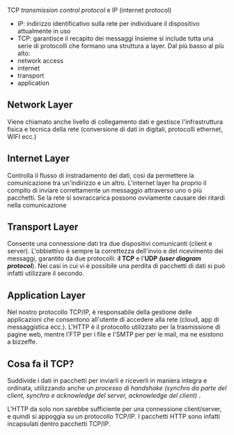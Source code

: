 TCP *transmission control protocol* e IP (internet protocol)
- IP: indirizzo identificativo sulla rete per individuare il dispositivo attualmente in uso
- TCP: garantisce il recapito dei messaggi
Insieme si include tutta una serie di protocolli che formano una struttura a layer. Dal più basso al più alto:
- network access
- internet
- transport
- application
## Network Layer
Viene chiamato anche livello di collegamento dati e gestisce l'infrastruttura fisica e tecnica della rete (conversione di dati in digitali, protocolli ethernet, WIFI ecc.)
## Internet Layer
Controlla il flusso di instradamento dei dati, così da permettere la comunicazione tra un'indirizzo e un altro. L'internet layer ha proprio il compito di inviare correttamente un messaggio attraverso uno o più pacchetti. Se la rete si sovraccarica possono ovviamente causare dei ritardi nella comunicazione
## Transport Layer
Consente una connessione dati tra due dispositivi comunicanti (client e server). L'obbiettivo è sempre la correttezza dell'invio e del ricevimento dei messaggi, garantito da due protocolli: i**l TCP** e l'**UDP** ***(user diagram protocol***). Nei casi in cui vi è possibile una perdita di pacchetti di dati si può infatti utilizzare il secondo.
## Application Layer
Nel nostro protocollo TCP/IP, è responsabile della gestione delle applicazioni che consentono all'utente di accedere alla rete (cloud, app di messaggistica ecc.).
L'HTTP è il protocollo utilizzato per la trasmissione di pagine web, mentre l'FTP per i file e l'SMTP per per le mail, ma ne esistono a bizzeffe.
## Cosa fa il TCP?
Suddivide i dati in pacchetti per inviarli e riceverli in maniera integra e ordinata, utilizzando anche un *processo di handshake (synchro da parte del client, synchro e acknowledge del server, acknowledge del client)* .

L'HTTP da solo non sarebbe sufficiente per una connessione client/server, e quindi si appoggia su un protocollo TCP/IP. I pacchetti HTTP sono infatti incapsulati dentro pacchetti TCP/IP.
